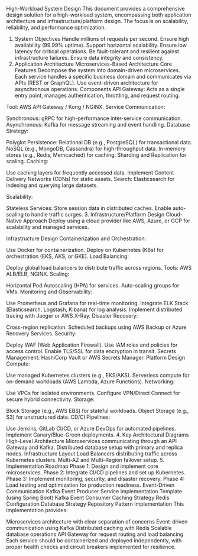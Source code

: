 High-Workload System Design
This document provides a comprehensive design solution for a high-workload system, encompassing both application architecture and infrastructure/platform design. The focus is on scalability, reliability, and performance optimization.

1. System Objectives
Handle millions of requests per second.
Ensure high availability (99.99% uptime).
Support horizontal scalability.
Ensure low latency for critical operations.
Be fault-tolerant and resilient against infrastructure failures.
Ensure data integrity and consistency.
2. Application Architecture
Microservices-Based Architecture
Core Features
Decompose the system into domain-driven microservices.
Each service handles a specific business domain and communicates via APIs (REST or GraphQL).
Use event-driven architecture for asynchronous operations.
Components
API Gateway: Acts as a single entry point, manages authentication, throttling, and request routing.

Tool: AWS API Gateway / Kong / NGINX.
Service Communication:

Synchronous: gRPC for high-performance inter-service communication.
Asynchronous: Kafka for message streaming and event handling.
Database Strategy:

Polyglot Persistence:
Relational DB (e.g., PostgreSQL) for transactional data.
NoSQL (e.g., MongoDB, Cassandra) for high-throughput data.
In-memory stores (e.g., Redis, Memcached) for caching.
Sharding and Replication for scaling.
Caching:

Use caching layers for frequently accessed data.
Implement Content Delivery Networks (CDNs) for static assets.
Search: Elasticsearch for indexing and querying large datasets.

Scalability:

Stateless Services: Store session data in distributed caches.
Enable auto-scaling to handle traffic surges.
3. Infrastructure/Platform Design
Cloud-Native Approach
Deploy using a cloud provider like AWS, Azure, or GCP for scalability and managed services.

Infrastructure Design
Containerization and Orchestration:

Use Docker for containerization.
Deploy on Kubernetes (K8s) for orchestration (EKS, AKS, or GKE).
Load Balancing:

Deploy global load balancers to distribute traffic across regions.
Tools: AWS ALB/ELB, NGINX.
Scaling:

Horizontal Pod Autoscaling (HPA) for services.
Auto-scaling groups for VMs.
Monitoring and Observability:

Use Prometheus and Grafana for real-time monitoring.
Integrate ELK Stack (Elasticsearch, Logstash, Kibana) for log analysis.
Implement distributed tracing with Jaeger or AWS X-Ray.
Disaster Recovery:

Cross-region replication.
Scheduled backups using AWS Backup or Azure Recovery Services.
Security:

Deploy WAF (Web Application Firewall).
Use IAM roles and policies for access control.
Enable TLS/SSL for data encryption in transit.
Secrets Management: HashiCorp Vault or AWS Secrets Manager.
Platform Design
Compute:

Use managed Kubernetes clusters (e.g., EKS/AKS).
Serverless compute for on-demand workloads (AWS Lambda, Azure Functions).
Networking:

Use VPCs for isolated environments.
Configure VPN/Direct Connect for secure hybrid connectivity.
Storage:

Block Storage (e.g., AWS EBS) for stateful workloads.
Object Storage (e.g., S3) for unstructured data.
CD/CI Pipelines:

Use Jenkins, GitLab CI/CD, or Azure DevOps for automated pipelines.
Implement Canary/Blue-Green deployments.
4. Key Architectural Diagrams
High-Level Architecture
Microservices communicating through an API Gateway and Kafka.
Distributed database setup with primary and replica nodes.
Infrastructure Layout
Load Balancers distributing traffic across Kubernetes clusters.
Multi-AZ and Multi-Region failover setup.
5. Implementation Roadmap
Phase 1: Design and implement core microservices.
Phase 2: Integrate CI/CD pipelines and set up Kubernetes.
Phase 3: Implement monitoring, security, and disaster recovery.
Phase 4: Load testing and optimization for production readiness.
Event-Driven Communication
Kafka Event Producer
Service Implementation Template (using Spring Boot)
Kafka Event Consumer
Caching Strategy
Redis Configuration
Database Strategy
Repository Pattern Implementation
This implementation provides:

Microservices architecture with clear separation of concerns
Event-driven communication using Kafka
Distributed caching with Redis
Scalable database operations
API Gateway for request routing and load balancing
Each service should be containerized and deployed independently, with proper health checks and circuit breakers implemented for resilience.
